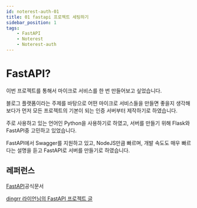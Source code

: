 ```yaml
---
id: noterest-auth-01
title: 01 fastapi 프로젝트 세팅하기
sidebar_position: 1
tags:
    - FastAPI
    - Noterest
    - Noterest-auth
---
```


# FastAPI?

이번 프로젝트를 통해서 마이크로 서비스를 한 번 만들어보고 싶었습니다.

블로그 플랫폼이라는 주제를 바탕으로 어떤 마이크로 서비스들을 만들면 좋을지 생각해보다가 먼저 모든 프로젝트의 기본이 되는 인증 서버부터 제작하기로 하였습니다.

주로 사용하고 있는 언어인 Python을 사용하기로 하였고, 서버를 만들기 위해 Flask와 FastAPI중 고민하고 있었습니다.

FastAPI에서 Swagger를 지원하고 있고, NodeJS만큼 빠르며, 개발 속도도 매우 빠르다는 설명을 듣고 FastAPI로 서버를 만들기로 하였습니다.

## 레퍼런스

[FastAPI](https://fastapi.tiangolo.com/)공식문서

[dingrr 라이언님의 FastAPI 프로젝트 글](https://dingrr.com/blog/search/category/%ED%8C%8C%EC%9D%B4%EC%8D%AC)

